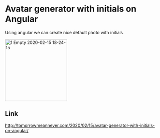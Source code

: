 # Avatar generator with initials on Angular

Using angular we can create nice default photo with initials

<img width="205" alt="1 Empty 2020-02-15 18-24-15" src="https://user-images.githubusercontent.com/10537907/74606847-7f7ac180-50dc-11ea-971a-125847228eb0.png">

## Link
http://tomorrowmeannever.com/2020/02/15/avatar-generator-with-initials-on-angular/
